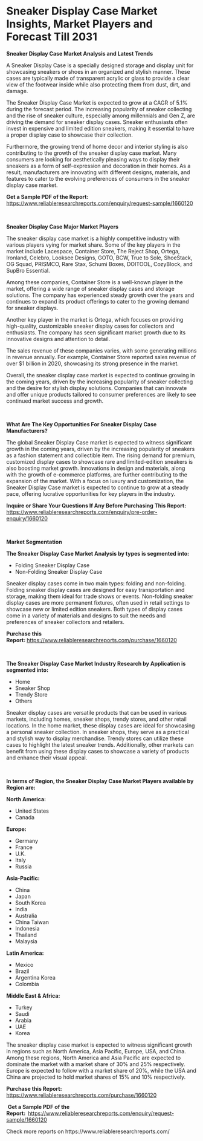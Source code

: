 <p><h1>Sneaker Display Case Market Insights, Market Players and Forecast Till 2031</h1></p><p><strong>Sneaker Display Case Market Analysis and Latest Trends</strong></p>
<p><p>A Sneaker Display Case is a specially designed storage and display unit for showcasing sneakers or shoes in an organized and stylish manner. These cases are typically made of transparent acrylic or glass to provide a clear view of the footwear inside while also protecting them from dust, dirt, and damage.</p><p>The Sneaker Display Case Market is expected to grow at a CAGR of 5.1% during the forecast period. The increasing popularity of sneaker collecting and the rise of sneaker culture, especially among millennials and Gen Z, are driving the demand for sneaker display cases. Sneaker enthusiasts often invest in expensive and limited edition sneakers, making it essential to have a proper display case to showcase their collection.</p><p>Furthermore, the growing trend of home decor and interior styling is also contributing to the growth of the sneaker display case market. Many consumers are looking for aesthetically pleasing ways to display their sneakers as a form of self-expression and decoration in their homes. As a result, manufacturers are innovating with different designs, materials, and features to cater to the evolving preferences of consumers in the sneaker display case market.</p></p>
<p><strong>Get a Sample PDF of the Report:&nbsp;</strong> <a href="https://www.reliableresearchreports.com/enquiry/request-sample/1660120">https://www.reliableresearchreports.com/enquiry/request-sample/1660120</a></p>
<p>&nbsp;</p>
<p><strong>Sneaker Display Case Major Market Players</strong></p>
<p><p>The sneaker display case market is a highly competitive industry with various players vying for market share. Some of the key players in the market include Lacespace, Container Store, The Reject Shop, Ortega, Ironland, Celebro, Looksee Designs, GOTO, BCW, True to Sole, ShoeStack, OG Squad, PRISMCO, Rare Stax, Schumi Boxes, DOITOOL, CozyBlock, and SupBro Essential.</p><p>Among these companies, Container Store is a well-known player in the market, offering a wide range of sneaker display cases and storage solutions. The company has experienced steady growth over the years and continues to expand its product offerings to cater to the growing demand for sneaker displays.</p><p>Another key player in the market is Ortega, which focuses on providing high-quality, customizable sneaker display cases for collectors and enthusiasts. The company has seen significant market growth due to its innovative designs and attention to detail.</p><p>The sales revenue of these companies varies, with some generating millions in revenue annually. For example, Container Store reported sales revenue of over $1 billion in 2020, showcasing its strong presence in the market.</p><p>Overall, the sneaker display case market is expected to continue growing in the coming years, driven by the increasing popularity of sneaker collecting and the desire for stylish display solutions. Companies that can innovate and offer unique products tailored to consumer preferences are likely to see continued market success and growth.</p></p>
<p>&nbsp;</p>
<p><strong>What Are The Key Opportunities For Sneaker Display Case Manufacturers?</strong></p>
<p><p>The global Sneaker Display Case market is expected to witness significant growth in the coming years, driven by the increasing popularity of sneakers as a fashion statement and collectible item. The rising demand for premium, customized display cases to showcase rare and limited-edition sneakers is also boosting market growth. Innovations in design and materials, along with the growth of e-commerce platforms, are further contributing to the expansion of the market. With a focus on luxury and customization, the Sneaker Display Case market is expected to continue to grow at a steady pace, offering lucrative opportunities for key players in the industry.</p></p>
<p><strong>Inquire or Share Your Questions If Any Before Purchasing This Report:</strong> <a href="https://www.reliableresearchreports.com/enquiry/pre-order-enquiry/1660120">https://www.reliableresearchreports.com/enquiry/pre-order-enquiry/1660120</a></p>
<p>&nbsp;</p>
<p><strong>Market Segmentation</strong></p>
<p><strong>The Sneaker Display Case Market Analysis by types is segmented into:</strong></p>
<p><ul><li>Folding Sneaker Display Case</li><li>Non-Folding Sneaker Display Case</li></ul></p>
<p><p>Sneaker display cases come in two main types: folding and non-folding. Folding sneaker display cases are designed for easy transportation and storage, making them ideal for trade shows or events. Non-folding sneaker display cases are more permanent fixtures, often used in retail settings to showcase new or limited edition sneakers. Both types of display cases come in a variety of materials and designs to suit the needs and preferences of sneaker collectors and retailers.</p></p>
<p><strong>Purchase this Report:&nbsp;</strong><a href="https://www.reliableresearchreports.com/purchase/1660120">https://www.reliableresearchreports.com/purchase/1660120</a></p>
<p>&nbsp;</p>
<p><strong>The Sneaker Display Case Market Industry Research by Application is segmented into:</strong></p>
<p><ul><li>Home</li><li>Sneaker Shop</li><li>Trendy Store</li><li>Others</li></ul></p>
<p><p>Sneaker display cases are versatile products that can be used in various markets, including homes, sneaker shops, trendy stores, and other retail locations. In the home market, these display cases are ideal for showcasing a personal sneaker collection. In sneaker shops, they serve as a practical and stylish way to display merchandise. Trendy stores can utilize these cases to highlight the latest sneaker trends. Additionally, other markets can benefit from using these display cases to showcase a variety of products and enhance their visual appeal.</p></p>
<p>&nbsp;</p>
<p><strong>In terms of Region, the Sneaker Display Case Market Players available by Region are:</strong></p>
<p>
    <p> <strong> North America: </strong>
        <ul>
            <li>United States</li>
            <li>Canada</li>
        </ul>
        </p> 
    <p> <strong> Europe: </strong>
        <ul>
            <li>Germany</li>
            <li>France</li>
            <li>U.K.</li>
            <li>Italy</li>
            <li>Russia</li>
        </ul>
        </p> 
    <p> <strong> Asia-Pacific: </strong>
        <ul>
            <li>China</li>
            <li>Japan</li>
            <li>South Korea</li>
            <li>India</li>
            <li>Australia</li>
            <li>China Taiwan</li>
            <li>Indonesia</li>
            <li>Thailand</li>
            <li>Malaysia</li>
        </ul>
        </p> 
    <p> <strong> Latin America: </strong>
        <ul>
            <li>Mexico</li>
            <li>Brazil</li>
            <li>Argentina Korea</li>
            <li>Colombia</li>
        </ul>
        </p> 
    <p> <strong> Middle East & Africa: </strong>
        <ul>
            <li>Turkey</li>
            <li>Saudi</li>
            <li>Arabia</li>
            <li>UAE</li>
            <li>Korea</li>
        </ul>
    </p>
    </p>
<p><p>The sneaker display case market is expected to witness significant growth in regions such as North America, Asia Pacific, Europe, USA, and China. Among these regions, North America and Asia Pacific are expected to dominate the market with a market share of 30% and 25% respectively. Europe is expected to follow with a market share of 20%, while the USA and China are projected to hold market shares of 15% and 10% respectively.</p></p>
<p><strong>Purchase this Report: </strong><a href="https://www.reliableresearchreports.com/purchase/1660120">https://www.reliableresearchreports.com/purchase/1660120</a></p>
<p>&nbsp;<strong>Get a Sample PDF of the Report:&nbsp;&nbsp;</strong><a href="https://www.reliableresearchreports.com/enquiry/request-sample/1660120">https://www.reliableresearchreports.com/enquiry/request-sample/1660120</a></p>
<p><strong></strong></p>
<p>Check more reports on https://www.reliableresearchreports.com/</p>
